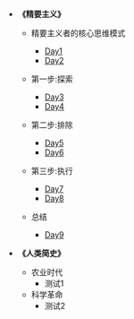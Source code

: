 - **《精要主义》**
    - 精要主义者的核心思维模式
        - [Day1](Day1.md)
        - [Day2](Day2.md)

    - 第一步:探索
        - [Day3](Day3.md)
        - [Day4](Day4.md)

    - 第二步:排除
        - [Day5](Day5.md)
        - [Day6](Day6.md)
    - 第三步:执行
        - [Day7](Day7.md)
        - [Day8](Day8.md)
    - 总结
        - [Day9](Day9.md)

- **《人类简史》**
    - 农业时代
        - 测试1
    - 科学革命
        - 测试2